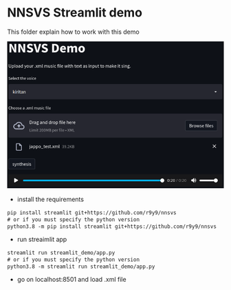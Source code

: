 # NNSVS Streamlit demo
This folder explain how to work with this demo

![demo image](imgs/demo.png)

* install the requirements
```
pip install streamlit git+https://github.com/r9y9/nnsvs
# or if you must specify the python version
python3.8 -m pip install streamlit git+https://github.com/r9y9/nnsvs
```
* run streaimlit app
```
streamlit run streamlit_demo/app.py
# or if you must specify the python version
python3.8 -m streamlit run streamlit_demo/app.py
```
* go on localhost:8501 and load .xml file